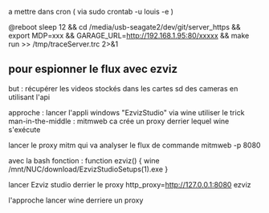 a mettre dans cron ( via sudo crontab -u louis -e )


@reboot sleep 12 && cd /media/usb-seagate2/dev/git/server_https && export MDP=xxx && GARAGE_URL=http://192.168.1.95:80/xxxxx && make run >> /tmp/traceServer.trc 2>&1



## pour espionner le flux avec ezviz

but : récupérer les videos stockés dans les cartes sd des cameras en utilisant l'api

approche : lancer l'appli windows "EzvizStudio" via wine
utiliser le trick man-in-the-middle : mitmweb
ca crée un proxy derrier lequel wine s'exécute

lancer le proxy mitm qui va analyser le flux de commande
       mitmweb -p 8080


avec la bash fonction :
     function ezviz() {
              wine /mnt/NUC/download/EzvizStudioSetups\(1\).exe
     }


lancer Ezviz studio derrier le proxy
       http_proxy=http://127.0.0.1:8080 ezviz


l'approche lancer wine derriere un proxy



